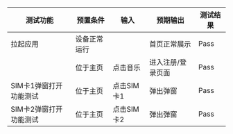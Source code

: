 |测试功能|预置条件|输入|预期输出|测试结果|
|--------------------------------|--------------------------------|--------------------------------|--------------------------------|--------------------------------|
|拉起应用|	设备正常运行|		|首页正常展示|Pass|
||	位于主页|	点击音乐|	进入注册/登录页面|Pass|
|SIM卡1弹窗打开功能测试|	位于主页|	点击SIM卡1|	弹出弹窗|Pass|
|SIM卡2弹窗打开功能测试|	位于主页|	点击SIM卡2|	弹出弹窗|Pass|